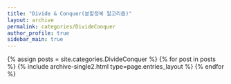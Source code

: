 ```yaml
---
title: "Divide & Conquer(분할정복 알고리즘)"
layout: archive
permalink: categories/DivideConquer
author_profile: true
sidebar_main: true
---
```



{% assign posts = site.categories.DivideConquer %}
{% for post in posts %} {% include archive-single2.html type=page.entries_layout %} {% endfor %}